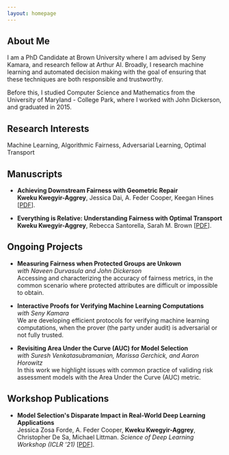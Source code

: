 ```yaml
---
layout: homepage
---
```


## About Me

I am a PhD Candidate at Brown University where I am advised by Seny Kamara, and research fellow at Arthur AI. Broadly, I research machine learning and automated decision making with the goal of ensuring that these techniques are both responsible and trustworthy. 

Before this, I studied Computer Science and Mathematics from the University of Maryland - College Park, where I worked with John Dickerson, and graduated in 2015.   

## Research Interests

Machine Learning, Algorithmic Fairness, Adversarial Learning, Optimal Transport

<!--
## News

- **[June. 2022]** Our paper about incremental learning is accepted to CVPR 2020.
- **[Feb. 2020]** We will host the ACM Multimedia Asia 2020 conference in Singapore!
- **[Sept. 2019]** Our paper about few-shot learning is accepted to NeurIPS 2019.
- **[Mar. 2019]** Our paper about few-shot learning is accepted to CVPR 2019.
-->

## Manuscripts

- **Achieving Downstream Fairness with Geometric Repair**
  <br>
  **Kweku Kwegyir-Aggrey**, Jessica Dai, A. Feder Cooper, Keegan Hines [[PDF](https://arxiv.org/abs/2203.07490)].

- **Everything is Relative: Understanding Fairness with Optimal Transport**
  <br>
  **Kweku Kwegyir-Aggrey**, Rebecca Santorella, Sarah M. Brown [[PDF](https://arxiv.org/abs/2102.10349)].


## Ongoing Projects 
- **Measuring Fairness when Protected Groups are Unkown** 
<br> *with Naveen Durvasula and John Dickerson*
<br> Accessing and characterizing the accuracy of fairness metrics, in the common scenario where protected attributes are difficult or impossible to obtain.    
  
  
- **Interactive Proofs for Verifying Machine Learning Computations** 
<br> *with Seny Kamara* 
<br> We are developing efficient protocols for verifying machine learning computations, when the prover (the party under audit) is adversarial or not fully trusted. 
  
- **Revisiting Area Under the Curve (AUC) for Model Selection**
<br> *with Suresh Venkatasubramanian, Marissa Gerchick, and Aaron Horowitz* 
<br>  In this work we highlight issues with common practice of validing risk assessment models with the Area Under the Curve (AUC) metric.  

## Workshop Publications 

- **Model Selection's Disparate Impact in Real-World Deep Learning Applications**
  <br>
  Jessica Zosa Forde, A. Feder Cooper, **Kweku Kwegyir-Aggrey**,  Christopher De Sa, Michael Littman. _Science of Deep Learning Workshop (ICLR '21)_  [[PDF](https://arxiv.org/abs/2104.00606)].
